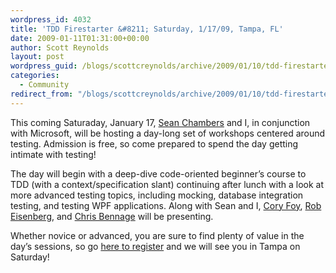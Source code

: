 ```yaml
---
wordpress_id: 4032
title: 'TDD Firestarter &#8211; Saturday, 1/17/09, Tampa, FL'
date: 2009-01-11T01:31:00+00:00
author: Scott Reynolds
layout: post
wordpress_guid: /blogs/scottcreynolds/archive/2009/01/10/tdd-firestarter-saturday-1-17-09-tampa-fl.aspx
categories:
  - Community
redirect_from: "/blogs/scottcreynolds/archive/2009/01/10/tdd-firestarter-saturday-1-17-09-tampa-fl.aspx/"
---
```

This coming Saturaday, January 17, [Sean Chambers](http://schambers.lostechies.com) and I, in conjunction with Microsoft, will be hosting a day-long set of workshops centered around testing. Admission is free, so come prepared to spend the day getting intimate with testing!

The day will begin with a deep-dive code-oriented beginner&#8217;s course to TDD (with a context/specification slant) continuing after lunch with a look at more advanced testing topics, including mocking, database integration testing, and testing WPF applications. Along with Sean and I, [Cory Foy](http://www.cornetdesign.com), [Rob Eisenberg](http://devlicio.us/blogs/rob_eisenberg), and [Chris Bennage](http://devlicio.us/blogs/christopher_bennage/archive/2009/01/07/tdd-firestarter-in-tampa.aspx) will be presenting.

Whether novice or advanced, you are sure to find plenty of value in the day&#8217;s sessions, so go [here to register](http://msevents.microsoft.com/CUI/EventDetail.aspx?EventID=1032397083&culture=en-US) and we will see you in Tampa on Saturday!